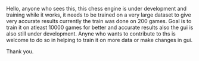 Hello, anyone who sees this, this chess engine is under development and training while it works, it needs to be trained on a very large dataset to give very accurate results currently the train was done on 200 games.
Goal is to train it on atleast 10000 games for better and accurate results also the gui is also still under development. 
Anyne who wants to contribute to ths is welcome to do so in helping to train it on more data or make changes in gui.

Thank you.
